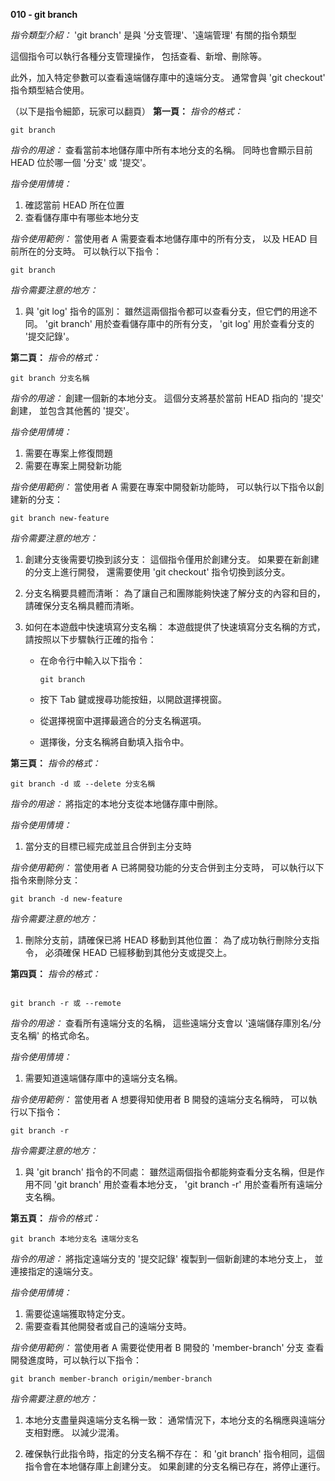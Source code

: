 **010 - git branch**

*指令類型介紹：*
'git branch' 是與 '分支管理'、'遠端管理' 有關的指令類型

這個指令可以執行各種分支管理操作，
包括查看、新增、刪除等。

此外，加入特定參數可以查看遠端儲存庫中的遠端分支。
通常會與 'git checkout' 指令類型結合使用。

（以下是指令細節，玩家可以翻頁）
**第一頁：**
*指令的格式：* 
```
git branch
```

*指令的用途：*
查看當前本地儲存庫中所有本地分支的名稱。
同時也會顯示目前 HEAD 位於哪一個 '分支' 或 '提交'。

*指令使用情境：*
1. 確認當前 HEAD 所在位置
2. 查看儲存庫中有哪些本地分支

*指令使用範例：*
當使用者 A 需要查看本地儲存庫中的所有分支，
以及 HEAD 目前所在的分支時。
可以執行以下指令：
```
git branch
```

*指令需要注意的地方：* 
1. 與 'git log' 指令的區別：
雖然這兩個指令都可以查看分支，但它們的用途不同。
'git branch' 用於查看儲存庫中的所有分支，
'git log' 用於查看分支的 '提交記錄'。


**第二頁：**
*指令的格式：* 
```
git branch 分支名稱
```

*指令的用途：* 
創建一個新的本地分支。
這個分支將基於當前 HEAD 指向的 '提交' 創建，
並包含其他舊的 '提交'。

*指令使用情境：*
1. 需要在專案上修復問題
2. 需要在專案上開發新功能

*指令使用範例：*
當使用者 A 需要在專案中開發新功能時，
可以執行以下指令以創建新的分支：
```
git branch new-feature
```

*指令需要注意的地方：* 
1. 創建分支後需要切換到該分支：
這個指令僅用於創建分支。
如果要在新創建的分支上進行開發，
還需要使用 'git checkout' 指令切換到該分支。

2. 分支名稱要具體而清晰：
為了讓自己和團隊能夠快速了解分支的內容和目的，
請確保分支名稱具體而清晰。

3. 如何在本遊戲中快速填寫分支名稱：
本遊戲提供了快速填寫分支名稱的方式，
請按照以下步驟執行正確的指令：
   + 在命令行中輸入以下指令：

        ```
        git branch 
        ```
   + 按下 Tab 鍵或搜尋功能按鈕，以開啟選擇視窗。
   + 從選擇視窗中選擇最適合的分支名稱選項。
   + 選擇後，分支名稱將自動填入指令中。

**第三頁：**
*指令的格式：* 
```
git branch -d 或 --delete 分支名稱
```

*指令的用途：* 
將指定的本地分支從本地儲存庫中刪除。

*指令使用情境：*
1. 當分支的目標已經完成並且合併到主分支時

*指令使用範例：*
當使用者 A 已將開發功能的分支合併到主分支時，
可以執行以下指令來刪除分支：
```
git branch -d new-feature
```

*指令需要注意的地方：* 
1. 刪除分支前，請確保已將 HEAD 移動到其他位置：
為了成功執行刪除分支指令，
必須確保 HEAD 已經移動到其他分支或提交上。

**第四頁：**
*指令的格式：* 
```

git branch -r 或 --remote
```

*指令的用途：*
查看所有遠端分支的名稱，
這些遠端分支會以 '遠端儲存庫別名/分支名稱' 的格式命名。

*指令使用情境：*
1. 需要知道遠端儲存庫中的遠端分支名稱。

*指令使用範例：*
當使用者 A 想要得知使用者 B 開發的遠端分支名稱時，
可以執行以下指令：
```
git branch -r
```

*指令需要注意的地方：* 
1. 與 'git branch' 指令的不同處：
雖然這兩個指令都能夠查看分支名稱，但是作用不同
'git branch' 用於查看本地分支，
'git branch -r' 用於查看所有遠端分支名稱。



**第五頁：**
*指令的格式：* 
```
git branch 本地分支名 遠端分支名
```

*指令的用途：* 
將指定遠端分支的 '提交記錄' 複製到一個新創建的本地分支上，
並連接指定的遠端分支。

*指令使用情境：*
1. 需要從遠端獲取特定分支。
2. 需要查看其他開發者或自己的遠端分支時。

*指令使用範例：*
當使用者 A 需要從使用者 B 開發的 'member-branch' 分支
查看開發進度時，可以執行以下指令：
```
git branch member-branch origin/member-branch
```

*指令需要注意的地方：* 
1. 本地分支盡量與遠端分支名稱一致：
通常情況下，本地分支的名稱應與遠端分支相對應。
以減少混淆。

2. 確保執行此指令時，指定的分支名稱不存在：
和 'git branch' 指令相同，這個指令會在本地儲存庫上創建分支。
如果創建的分支名稱已存在，將停止運行。
